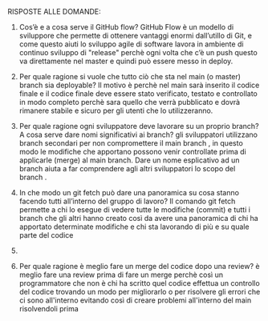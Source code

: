 RISPOSTE ALLE DOMANDE:
1) Cos’è e a cosa serve il GitHub flow?
GitHub Flow è un modello di sviluppore che permette di ottenere vantaggi enormi dall’utillo di Git, e come questo aiuti lo sviluppo agile di software  lavora in ambiente di continuo sviluppo di "release" perchè ogni volta che c’è un push questo va direttamente nel master e quindi può essere messo in deploy.

2) Per quale ragione si vuole che tutto ciò che sta nel main (o master) branch sia deployable?
Il motivo è perchè nel main sarà inserito il codice finale e il codice finale deve essere stato verificato, testato e controllato in modo completo perchè sara quello che verrà pubblicato e dovrà rimanere stabile e sicuro per gli utenti che lo utilizzeranno.

3) Per quale ragione ogni sviluppatore deve lavorare su un proprio branch? A cosa serve dare nomi significativi ai branch?
gli sviluppatori utilizzano branch secondari per non compromettere il main branch , in questo modo le modifiche che apportano possono venir controllate prima di applicarle (merge)  al main branch. Dare un nome esplicativo ad un branch aiuta a far comprendere agli altri sviluppatori lo scopo del branch .

4) In che modo un git fetch può dare una panoramica su cosa stanno facendo tutti all’interno del gruppo di lavoro?
Il comando git fetch permette a chi lo esegue di vedere tutte le modifiche (commit) e tutti i branch che gli altri hanno creato così da avere una panoramica di chi ha apportato determinate modifiche e chi sta lavorando di più e su quale parte del codice

5)




6) Per quale ragione è meglio fare un merge del codice dopo una review?
è meglio fare una review prima di fare un merge perchè così un programmatore che non è chi ha scritto quel codice effettua un controllo del codice trovando un modo per migliorarlo o per risolvere gli errori che ci sono all'interno evitando così di creare problemi all'interno del main risolvendoli prima
